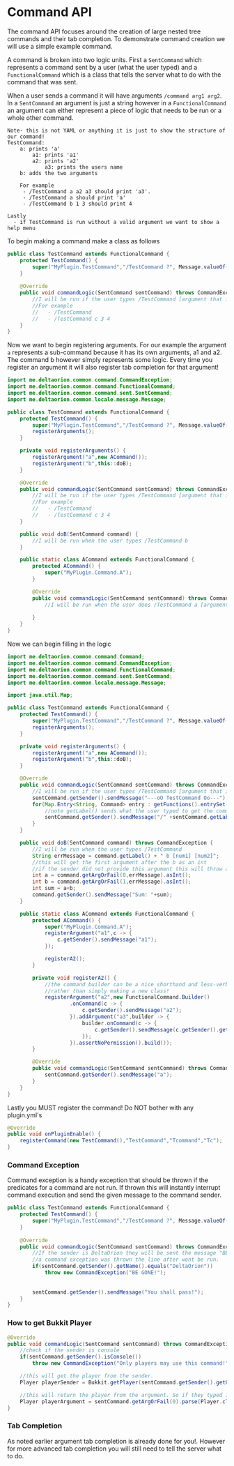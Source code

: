 # Command API

The command API focuses around the creation of large nested tree commands and their tab completion. To demonstrate command creation we will use a simple example command.

A command is broken into two logic units. First a `SentCommand` which represents a command sent by a user (what the user typed) and a `FunctionalCommand` which is a class that tells the server what to do with the command that was sent. 

When a user sends a command it will have arguments `/command arg1 arg2`. In a `SentCommand` an argument is just a string however in a `FunctionalCommand` an argument can either represent a piece of logic that needs to be run or a whole other command. 

```text
Note- this is not YAML or anything it is just to show the structure of our command!
TestCommand:
    a: prints 'a'
        a1: prints 'a1'
        a2: prints 'a2'
            a3: prints the users name 
    b: adds the two arguments
    
    For example
     - /TestCommand a a2 a3 should print 'a3'.
     - /TestCommand a should print 'a'
     - /TestCommand b 1 3 should print 4
     
Lastly 
  - if TestCommand is run without a valid argument we want to show a help menu
```

To begin making a command make a class as follows
```java
public class TestCommand extends FunctionalCommand {
    protected TestCommand() {
        super("MyPlugin.TestCommand","/TestCommand ?", Message.valueOf("Does some stuff!"));
    }
    
    @Override
    public void commandLogic(SentCommand sentCommand) throws CommandException {
        //I will be run if the user types /TestCommand [argument that is not registered]
        //For example 
        //   - /TestCommand
        //   - /TestCommand c 3 4
    }
}
```

Now we want to begin registering arguments. For our example the argument `a` represents a sub-command because it has its own arguments, a1 and a2. The command b however simply represents some logic. Every time you register an argument it will also register tab completion for that argument!

```java
import me.deltaorion.common.command.CommandException;
import me.deltaorion.common.command.FunctionalCommand;
import me.deltaorion.common.command.sent.SentCommand;
import me.deltaorion.common.locale.message.Message;

public class TestCommand extends FunctionalCommand {
    protected TestCommand() {
        super("MyPlugin.TestCommand","/TestCommand ?", Message.valueOf("Does some stuff!"));
        registerArguments();
    }

    private void registerArguments() {
        registerArgument("a",new ACommand());
        registerArgument("b",this::doB);
    }

    @Override
    public void commandLogic(SentCommand sentCommand) throws CommandException {
        //I will be run if the user types /TestCommand [argument that is not registered]
        //For example 
        //   - /TestCommand
        //   - /TestCommand c 3 4
    }

    public void doB(SentCommand command) {
        //I will be run when the user types /TestCommand b
    }

    public static class ACommand extends FunctionalCommand {
        protected ACommand() {
            super("MyPlugin.Command.A");
        }

        @Override
        public void commandLogic(SentCommand sentCommand) throws CommandException {
            //I will be run when the user does /TestCommand a [argument that is not registered]
            
        }
    }
}
```

Now we can begin filling in the logic

```java
import me.deltaorion.common.command.Command;
import me.deltaorion.common.command.CommandException;
import me.deltaorion.common.command.FunctionalCommand;
import me.deltaorion.common.command.sent.SentCommand;
import me.deltaorion.common.locale.message.Message;

import java.util.Map;

public class TestCommand extends FunctionalCommand {
    protected TestCommand() {
        super("MyPlugin.TestCommand","/TestCommand ?", Message.valueOf("Does some stuff!"));
        registerArguments();
    }

    private void registerArguments() {
        registerArgument("a",new ACommand());
        registerArgument("b",this::doB);
    }

    @Override
    public void commandLogic(SentCommand sentCommand) throws CommandException {
        //I will be run if the user types /TestCommand [argument that is not registered
        sentCommand.getSender().sendMessage("---oO TestCommand Oo---");
        for(Map.Entry<String, Command> entry : getFunctions().entrySet()) {
            //note getLabel() sends what the user typed to get the command. In this case /TestCommand
            sentCommand.getSender().sendMessage("/" +sentCommand.getLabel() + " " + entry.getKey() + ": "+entry.getValue().getDescription());
        }
    }

    public void doB(SentCommand command) throws CommandException {
        //I will be run when the user types /TestCommand
        String errMessage = command.getLabel() + " b [num1] [num2]";
        //this will get the first argument after the b as an int
        //if the sender did not provide this argument this will throw a command exception.
        int a = command.getArgOrFail(0,errMessage).asInt();
        int b = command.getArgOrFail(1,errMessage).asInt();
        int sum = a+b;
        command.getSender().sendMessage("Sum: "+sum);
    }

    public static class ACommand extends FunctionalCommand {
        protected ACommand() {
            super("MyPlugin.Command.A");
            registerArgument("a1",c -> {
                c.getSender().sendMessage("a1");
            });

            registerA2();
        }

        private void registerA2() {
            //the command builder can be a nice shorthand and less-verbose way of making a subcommand
            //rather than simply making a new class!
            registerArgument("a2",new FunctionalCommand.Builder()
                    .onCommand(c -> {
                        c.getSender().sendMessage("a2");
                    }).addArgument("a3",builder -> {
                        builder.onCommand(c -> {
                            c.getSender().sendMessage(c.getSender().getName());
                        });
                    }).assertNoPermission().build());
        }

        @Override
        public void commandLogic(SentCommand sentCommand) throws CommandException {
            sentCommand.getSender().sendMessage("a");
        }
    }
}
```

Lastly you MUST register the command! Do NOT bother with any plugin.yml's 

```java
@Override
public void onPluginEnable() {
    registerCommand(new TestCommand(),"TestCommand","Tcommand","Tc");
}
```

### Command Exception

Command exception is a handy exception that should be thrown if the predicates for a command are not run. If thrown this will instantly interrupt command execution and send the given message to the command sender.

```java
public class TestCommand extends FunctionalCommand {
    protected TestCommand() {
        super("MyPlugin.TestCommand","/TestCommand ?", Message.valueOf("Does some stuff!"));
    }
    
    @Override
    public void commandLogic(SentCommand sentCommand) throws CommandException {
        //If the sender is DeltaOrion they will be sent the message "BE GONE". Because 
        //a command exception was thrown the line after wont be run. 
        if(sentCommand.getSender().getName().equals("DeltaOrion"))
            throw new CommandException("BE GONE!");
        
        
        sentCommand.getSender().sendMessage("You shall pass!");
    }
}
```

### How to get Bukkit Player

```java
@Override
public void commandLogic(SentCommand sentCommand) throws CommandException {
    //check if the sender is console
    if(sentCommand.getSender().isConsole())
        throw new CommandException("Only players may use this command!");

    //this will get the player from the sender.
    Player playerSender = Bukkit.getPlayer(sentCommand.getSender().getUniqueId());

    //this will return the player from the argument. So if they typed in "/label DeltaOrion" this will get DeltaOrion
    Player playerArgument = sentCommand.getArgOrFail(0).parse(Player.class);
}
```

### Tab Completion

As noted earlier argument tab completion is already done for you!. However for more
advanced tab completion you will still need to tell the server what to do. 

```java

```




